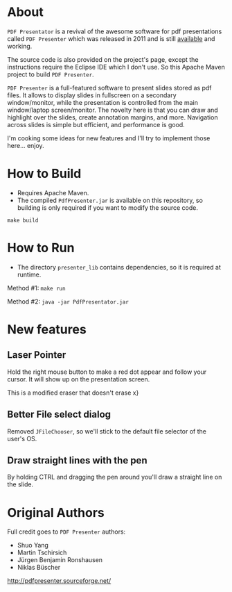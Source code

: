 # About

`PDF Presentator` is a revival of the awesome software for pdf presentations called `PDF Presenter`
which was released in 2011 and is still [available](http://pdfpresenter.sourceforge.net) and working.

The source code is also provided on the project's page, except the instructions require the Eclipse IDE which I don't use.
So this Apache Maven project to build `PDF Presenter`.

`PDF Presenter` is a full-featured software to present slides stored as pdf files.
It allows to display slides in fullscreen on a secondary window/monitor, while the presentation is controlled from the main window/laptop screen/monitor.
The novelty here is that you can draw and highlight over the slides, create annotation margins, and more.
Navigation across slides is simple but efficient, and
performance is good.

I'm cooking some ideas for new features and I'll try to implement those here... enjoy.

# How to Build

* Requires Apache Maven.
* The compiled `PdfPresenter.jar` is available on this repository, so building is only required if you want to modify the source code.

`make build`


# How to Run


* The directory `presenter_lib` contains dependencies, so it is required at runtime.

Method #1: `make run`

Method #2: `java -jar PdfPresentator.jar`

# New features

## Laser Pointer

Hold the right mouse button to make a red dot appear and follow your cursor.
It will show up on the presentation screen.

This is a modified eraser that doesn't erase x}

## Better File select dialog

Removed `JFileChooser`, so we'll stick to the default file selector of the user's OS.

## Draw straight lines with the pen

By holding CTRL and dragging the pen around you'll draw a straight line on the slide.

# Original Authors

Full credit goes to `PDF Presenter` authors:

* Shuo Yang
* Martin Tschirsich
* Jürgen Benjamin Ronshausen
* Niklas Büscher

http://pdfpresenter.sourceforge.net/
